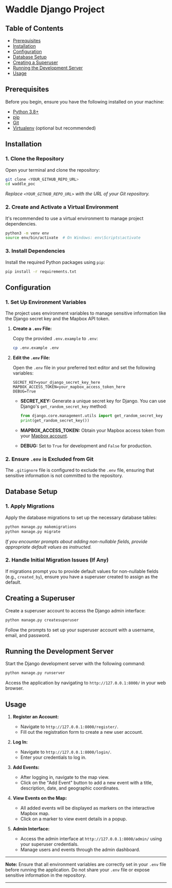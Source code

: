 # Waddle Django Project

## Table of Contents

- [Prerequisites](#prerequisites)
- [Installation](#installation)
- [Configuration](#configuration)
- [Database Setup](#database-setup)
- [Creating a Superuser](#creating-a-superuser)
- [Running the Development Server](#running-the-development-server)
- [Usage](#usage)

## Prerequisites

Before you begin, ensure you have the following installed on your machine:

- [Python 3.8+](https://www.python.org/downloads/)
- [pip](https://pip.pypa.io/en/stable/)
- [Git](https://git-scm.com/downloads)
- [Virtualenv](https://virtualenv.pypa.io/en/latest/) (optional but recommended)

## Installation

### 1. Clone the Repository

Open your terminal and clone the repository:

```bash
git clone <YOUR_GITHUB_REPO_URL>
cd waddle_poc
```

*Replace `<YOUR_GITHUB_REPO_URL>` with the URL of your Git repository.*

### 2. Create and Activate a Virtual Environment

It's recommended to use a virtual environment to manage project dependencies.

```bash
python3 -m venv env
source env/bin/activate  # On Windows: env\Scripts\activate
```

### 3. Install Dependencies

Install the required Python packages using `pip`:

```bash
pip install -r requirements.txt
```
## Configuration

### 1. Set Up Environment Variables

The project uses environment variables to manage sensitive information like the Django secret key and the Mapbox API token.

1. **Create a `.env` File:**

   Copy the provided `.env.example` to `.env`:

   ```bash
   cp .env.example .env
   ```

2. **Edit the `.env` File:**

   Open the `.env` file in your preferred text editor and set the following variables:

   ```env
   SECRET_KEY=your_django_secret_key_here
   MAPBOX_ACCESS_TOKEN=your_mapbox_access_token_here
   DEBUG=True
   ```

   - **SECRET_KEY:** Generate a unique secret key for Django. You can use Django's `get_random_secret_key` method:

     ```python
     from django.core.management.utils import get_random_secret_key
     print(get_random_secret_key())
     ```

   - **MAPBOX_ACCESS_TOKEN:** Obtain your Mapbox access token from your [Mapbox account](https://account.mapbox.com/access-tokens/).

   - **DEBUG:** Set to `True` for development and `False` for production.

### 2. Ensure `.env` is Excluded from Git

The `.gitignore` file is configured to exclude the `.env` file, ensuring that sensitive information is not committed to the repository.

## Database Setup

### 1. Apply Migrations

Apply the database migrations to set up the necessary database tables:

```bash
python manage.py makemigrations
python manage.py migrate
```

*If you encounter prompts about adding non-nullable fields, provide appropriate default values as instructed.*

### 2. Handle Initial Migration Issues (If Any)

If migrations prompt you to provide default values for non-nullable fields (e.g., `created_by`), ensure you have a superuser created to assign as the default.

## Creating a Superuser

Create a superuser account to access the Django admin interface:

```bash
python manage.py createsuperuser
```

Follow the prompts to set up your superuser account with a username, email, and password.

## Running the Development Server

Start the Django development server with the following command:

```bash
python manage.py runserver
```

Access the application by navigating to `http://127.0.0.1:8000/` in your web browser.

## Usage

1. **Register an Account:**
   - Navigate to `http://127.0.0.1:8000/register/`.
   - Fill out the registration form to create a new user account.

2. **Log In:**
   - Navigate to `http://127.0.0.1:8000/login/`.
   - Enter your credentials to log in.

3. **Add Events:**
   - After logging in, navigate to the map view.
   - Click on the "Add Event" button to add a new event with a title, description, date, and geographic coordinates.

4. **View Events on the Map:**
   - All added events will be displayed as markers on the interactive Mapbox map.
   - Click on a marker to view event details in a popup.

5. **Admin Interface:**
   - Access the admin interface at `http://127.0.0.1:8000/admin/` using your superuser credentials.
   - Manage users and events through the admin dashboard.

---

**Note:** Ensure that all environment variables are correctly set in your `.env` file before running the application. Do not share your `.env` file or expose sensitive information in the repository.

---
